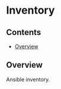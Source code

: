 # Inventory

<!--TOC_START-->
## Contents
- [Overview](#overview)

<!--TOC_END-->
## Overview
Ansible inventory.
